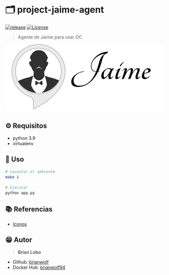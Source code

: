 # :card_index_dividers: project-jaime-agent
[![release](https://github.com/jaime-project/project-jaime-agent/actions/workflows/release.yml/badge.svg)](https://github.com/jaime-project/project-jaime-agent/actions/workflows/release.yml) [![License](https://img.shields.io/badge/License-Apache_2-green)](#license)

> Agente de Jaime para usar OC

![alt](img/logo-negro.png)

## :gear: Requisitos

* python 3.9
* virtualenv

## :tada: Uso

```bash
# Levantar el ambiente
make i

# Ejecutar
python app.py
```

## :books: Referencias

* [Iconos](https://github.com/ikatyang/emoji-cheat-sheet/blob/master/README.md)

## :grin: Autor

> **Brian Lobo**

* Github: [brianwolf](https://github.com/brianwolf)
* Docker Hub:  [brianwolf94](https://hub.docker.com/u/brianwolf94)
